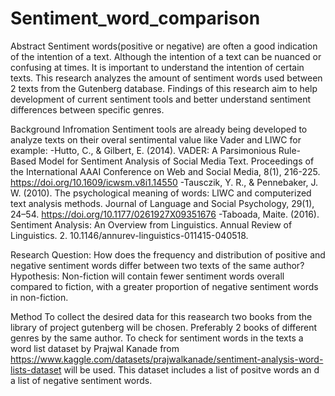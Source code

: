# Sentiment_word_comparison
Abstract
Sentiment words(positive or negative) are often a good indication of the intention of a text. Although the intention of a text can be nuanced or confusing at times. It is important to understand the intention of certain texts. This research analyzes the amount of sentiment words used between 2 texts from the Gutenberg database. Findings of this research aim to help development of current sentiment tools and better understand sentiment differences between specific genres.

Background Infromation
Sentiment tools are already being developed to analyze texts on their overal sentimental value like Vader and LIWC for example:
  -Hutto, C., & Gilbert, E. (2014). VADER: A Parsimonious Rule-Based Model for Sentiment Analysis of Social Media Text. Proceedings of the International AAAI Conference on Web and Social Media, 8(1), 216-225. https://doi.org/10.1609/icwsm.v8i1.14550
  -Tausczik, Y. R., & Pennebaker, J. W. (2010). The psychological meaning of words: LIWC and computerized text analysis methods. Journal of Language and Social Psychology, 29(1), 24–54. https://doi.org/10.1177/0261927X09351676
  -Taboada, Maite. (2016). Sentiment Analysis: An Overview from Linguistics. Annual Review of Linguistics. 2. 10.1146/annurev-linguistics-011415-040518. 

Research Question:
How does the frequency and distribution of positive and negative sentiment words differ between two texts of the same author?
Hypothesis:
Non-fiction will contain fewer sentiment words overall compared to fiction, with a greater proportion of negative sentiment words in non-fiction.

Method
To collect the desired data for this reasearch two books from the library of project gutenberg will be chosen. Preferably 2 books of different genres by the same author. To check for sentiment words in the texts a word list dataset by Prajwal Kanade from https://www.kaggle.com/datasets/prajwalkanade/sentiment-analysis-word-lists-dataset will be used. This dataset includes a list of positve words an d a list of negative sentiment words.
